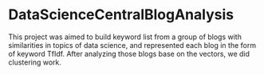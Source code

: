 # DataScienceCentralBlogAnalysis
This project was aimed to build keyword list from a group of blogs with similarities in topics of data science, and represented each blog in the form of keyword TfIdf. After analyzing those blogs base on the vectors, we did clustering work.

